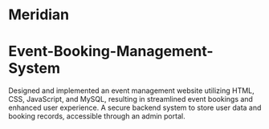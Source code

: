 # Meridian

# Event-Booking-Management-System
Designed and implemented an event management website utilizing HTML, CSS, JavaScript, and MySQL, resulting in streamlined event bookings and enhanced user experience.
A secure backend system to store user data and booking records, accessible through an admin portal.
